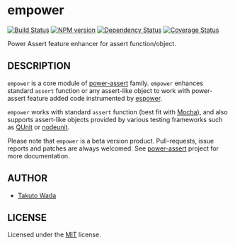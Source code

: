empower
================================

[![Build Status](https://travis-ci.org/twada/empower.png?branch=master)](https://travis-ci.org/twada/empower)
[![NPM version](https://badge.fury.io/js/empower.png)](http://badge.fury.io/js/empower)
[![Dependency Status](https://gemnasium.com/twada/empower.png)](https://gemnasium.com/twada/empower)
[![Coverage Status](https://coveralls.io/repos/twada/empower/badge.png?branch=master)](https://coveralls.io/r/twada/empower?branch=master)

Power Assert feature enhancer for assert function/object.


DESCRIPTION
---------------------------------------
`empower` is a core module of [power-assert](http://github.com/twada/power-assert) family. `empower` enhances standard `assert` function or any assert-like object to work with power-assert feature added code instrumented by [espower](http://github.com/twada/espower).


`empower` works with standard `assert` function (best fit with [Mocha](http://visionmedia.github.io/mocha/)), and also supports assert-like objects provided by various testing frameworks such as [QUnit](http://qunitjs.com/) or [nodeunit](https://github.com/caolan/nodeunit).


Please note that `empower` is a beta version product. Pull-requests, issue reports and patches are always welcomed. See [power-assert](http://github.com/twada/power-assert) project for more documentation.


AUTHOR
---------------------------------------
* [Takuto Wada](http://github.com/twada)


LICENSE
---------------------------------------
Licensed under the [MIT](https://raw.github.com/twada/empower/master/MIT-LICENSE.txt) license.
